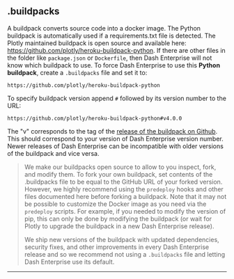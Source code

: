 ## .buildpacks

A buildpack converts source code into a docker image. The Python buildpack is automatically used if a requirements.txt file is detected.
The Plotly maintained buildpack is open source and available here: https://github.com/plotly/heroku-buildpack-python. 
If there are other files in the folder like `package.json` or `Dockerfile`, then Dash Enterprise
will not know which buildpack to use. To force Dash Enterprise to use this **Python buildpack**, 
create a `.buildpacks` file and set it to:

```
https://github.com/plotly/heroku-buildpack-python
```

To specify buildpack version append `#` followed by its version number to
the URL:

```
https://github.com/plotly/heroku-buildpack-python#v4.0.0 
```

The "v" corresponds to the tag of the [release of the buildpack on Github](https://github.com/plotly/heroku-buildpack-python/tags). 
This should correspond to your version of Dash Enterprise version number.
Newer releases of Dash Enterprise can be incompatible with older versions of the 
buildpack and vice versa.

>We make our buildpacks open source to allow to you inspect, fork, and 
modify them.
>To fork your own buildpack, set contents of the .buildpacks file to be equal to 
the GitHub URL of your forked version.
>However, we highly recommend using the `predeploy` hooks and other files documented here 
before forking a buildpack.
>Note that it may not be possible to customize the Docker image as you need via 
the `predeploy` scripts. For example, if you needed to modify the version of pip, this can 
only be done by modifying the buildpack (or wait for Plotly to upgrade the buildpack 
in a new Dash Enterprise release).
>
>We ship new versions of the buildpack with updated dependencies, security fixes, 
>and other improvements in every Dash Enterprise release and so we recommend not using
>a `.buildpacks` file and letting Dash Enterprise use its default.


---
